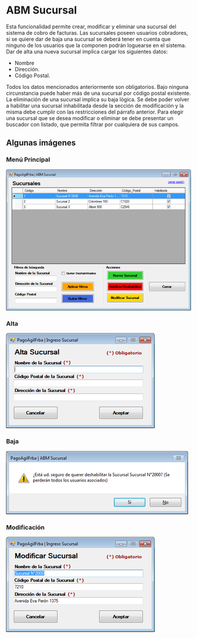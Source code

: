 # ABM Sucursal

Esta funcionalidad permite crear, modificar y eliminar una sucursal del sistema de
cobro de facturas. Las sucursales poseen usuarios cobradores, si se quiere dar de baja
una sucursal se deberá tener en cuenta que ninguno de los usuarios que la componen
podrán loguearse en el sistema.
Dar de alta una nueva sucursal implica cargar los siguientes datos:
* Nombre
* Dirección.
* Código Postal.

Todos los datos mencionados anteriormente son obligatorios. Bajo ninguna
circunstancia puede haber más de una sucursal por código postal existente.
La eliminación de una sucursal implica su baja lógica. Se debe poder volver a
habilitar una sucursal inhabilitada desde la sección de modificación y la misma debe
cumplir con las restricciones del párrafo anterior.
Para elegir una sucursal que se desea modificar o eliminar se debe presentar un
buscador con listado, que permita filtrar por cualquiera de sus campos.

## Algunas imágenes

### Menú Principal
![GitHub AbmSucursal](/images/AbmSucursal/AbmSucursal.png)

### Alta
![GitHub AltaSucursal](/images/AbmSucursal/AltaSucursal.png)

### Baja
![GitHub BajaSucursal](/images/AbmSucursal/BajaSucursal.png)

### Modificación
![GitHub ModifSucursal](/images/AbmSucursal/ModifSucursal.png)
